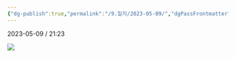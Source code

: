 ```yaml
---
{"dg-publish":true,"permalink":"/9.일지/2023-05-09/","dgPassFrontmatter":true}
---
```




2023-05-09 / 21:23

![](https://i.imgur.com/pT5YTsx.png)
